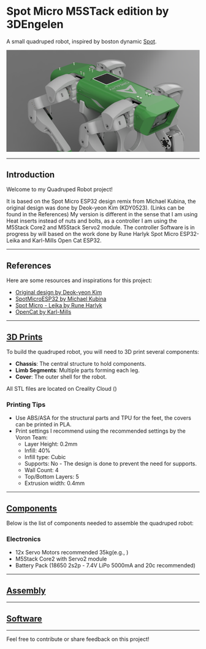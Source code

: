 # Spot Micro M5STack edition by 3DEngelen

A small quadruped robot, inspired by boston dynamic [Spot](https://bostondynamics.com/products/spot/).

![Quadruped Robot](assets/pictures/SpotMicro-M5Stack-CoverPic.png)

---

## Introduction

Welcome to my Quadruped Robot project!

It is based on the Spot Micro ESP32 design remix from Michael Kubina, the original design was done by Deok-yeon Kim (KDY0523). (Links can be found in the References)
My version is different in the sense that I am using Heat inserts instead of nuts and bolts, as a controller I am using the M5Stack Core2 and M5Stack Servo2 module.
The controller Software is in progress by will based on the work done by Rune Harlyk Spot Micro ESP32-Leika and Karl-Mills Open Cat ESP32.

---

## References

Here are some resources and inspirations for this project:

- [Original design by Deok-yeon Kim](https://www.thingiverse.com/thing:3445283)
- [SpotMicroESP32 by Michael Kubina](https://github.com/michaelkubina/SpotMicroESP32)
- [Spot Micro - Leika by Rune Harlyk](https://github.com/runeharlyk/SpotMicroESP32-Leika)
- [OpenCat by Karl-Mills](https://github.com/karl-mills/OpenCatEsp32)

---

## [3D Prints](docs/3D_Prints.md)

To build the quadruped robot, you will need to 3D print several components:

- **Chassis**: The central structure to hold components.
- **Limb Segments**: Multiple parts forming each leg.
- **Cover**: The outer shell for the robot.

All STL files are located on Creality Cloud ()

### Printing Tips

- Use ABS/ASA for the structural parts and TPU for the feet, the covers can be printed in PLA.
- Print settings I recommend using the recommended settings by the Voron Team:
  - Layer Height: 0.2mm
  - Infill: 40%
  - Infill type: Cubic
  - Supports: No - The design is done to prevent the need for supports.
  - Wall Count: 4
  - Top/Bottom Layers: 5
  - Extrusion width: 0.4mm

---

## [Components](Components.md)

Below is the list of components needed to assemble the quadruped robot:

### Electronics

- 12x Servo Motors recommended 35kg(e.g., )
- M5Stack Core2 with Servo2 module
- Battery Pack (18650 2s2p - 7.4V LiPo 5000mA and 20c recommended)

---

## [Assembly](Assembly.md)

---

## [Software](Software.md)

---

Feel free to contribute or share feedback on this project!
